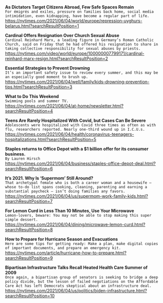 **As Dictators Target Citizens Abroad, Few Safe Spaces Remain**\
`For émigrés and exiles, pressure on families back home, social media intimidation, even kidnapping, have become a regular part of life.`\
https://nytimes.com/2021/06/04/world/europe/repression-uyghurs-belarus.html?searchResultPosition=1

**Cardinal Offers Resignation Over Church Sexual Abuse**\
`Cardinal Reinhard Marx, a leading figure in Germany’s Roman Catholic Church, said on Friday that he had offered his resignation to share in taking collective responsibility for sexual abuses by priests.`\
https://nytimes.com/video/world/europe/100000007799171/cardinal-reinhard-marx-resign.html?searchResultPosition=2

**Essential Strategies to Prevent Drowning**\
`It’s an important safety issue to review every summer, and this may be an especially good moment to brush up.`\
https://nytimes.com/2021/06/04/well/family/kids-drowning-prevention-tips.html?searchResultPosition=3

**What to Do This Weekend**\
`Swimming pools and summer TV.`\
https://nytimes.com/2021/06/04/at-home/newsletter.html?searchResultPosition=4

**Teens Are Rarely Hospitalized With Covid, but Cases Can Be Severe**\
`Adolescents were hospitalized with Covid three times as often as with flu, researchers reported. Nearly one-third wound up in I.C.U.s.`\
https://nytimes.com/2021/06/04/health/coronavirus-teenagers-hospitalizations.html?searchResultPosition=5

**Staples returns to Office Depot with a $1 billion offer for its consumer business.**\
`By Lauren Hirsch`\
https://nytimes.com/2021/06/04/business/staples-office-depot-deal.html?searchResultPosition=6

**It’s 2021. Why Is ‘Supermom’ Still Around?**\
`That archetypal female who is both a career woman and a housewife — whose to-do list spans cooking, cleaning, parenting and earning a substantial paycheck — isn’t doing families any favors.`\
https://nytimes.com/2021/06/04/us/supermom-work-family-kids.html?searchResultPosition=7

**For Lemon Curd in Less Than 10 Minutes, Use Your Microwave**\
`Lemon-lovers, beware: You may not be able to stop making this super simple dessert.`\
https://nytimes.com/2021/06/04/dining/microwave-lemon-curd.html?searchResultPosition=8

**How to Prepare for Hurricane Season and Evacuations**\
`Here are some tips for getting ready: Make a plan, make digital copies of important documents, and prepare an emergency kit.`\
https://nytimes.com/article/hurricane-how-to-prepare.html?searchResultPosition=9

**Bipartisan Infrastructure Talks Recall Heated Health Care Summer of 2009**\
`Once again, a bipartisan group of senators is seeking to bridge a deep policy divide, but the lesson of failed negotiations on the Affordable Care Act has left Democrats skeptical about an infrastructure deal.`\
https://nytimes.com/2021/06/04/us/politics/biden-infrastructure.html?searchResultPosition=10

